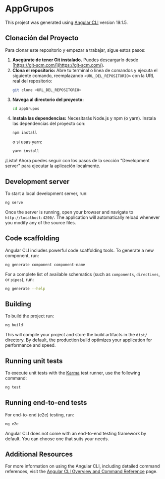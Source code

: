 # AppGrupos

This project was generated using [Angular CLI](https://github.com/angular/angular-cli) version 19.1.5.

## Clonación del Proyecto

Para clonar este repositorio y empezar a trabajar, sigue estos pasos:

1.  **Asegúrate de tener Git instalado.** Puedes descargarlo desde [https://git-scm.com/](https://git-scm.com/).
2.  **Clona el repositorio:** Abre tu terminal o línea de comandos y ejecuta el siguiente comando, reemplazando `<URL_DEL_REPOSITORIO>` con la URL real del repositorio:
    ```bash
    git clone <URL_DEL_REPOSITORIO>
    ```
3.  **Navega al directorio del proyecto:**
    ```bash
    cd appGrupos 
    ```
4.  **Instala las dependencias:** Necesitarás Node.js y npm (o yarn). Instala las dependencias del proyecto con:
    ```bash
    npm install 
    ``` 
    o si usas yarn:
    ```bash
    yarn install
    ```

¡Listo! Ahora puedes seguir con los pasos de la sección "Development server" para ejecutar la aplicación localmente.

## Development server

To start a local development server, run:

```bash
ng serve
```

Once the server is running, open your browser and navigate to `http://localhost:4200/`. The application will automatically reload whenever you modify any of the source files.

## Code scaffolding

Angular CLI includes powerful code scaffolding tools. To generate a new component, run:

```bash
ng generate component component-name
```

For a complete list of available schematics (such as `components`, `directives`, or `pipes`), run:

```bash
ng generate --help
```

## Building

To build the project run:

```bash
ng build
```

This will compile your project and store the build artifacts in the `dist/` directory. By default, the production build optimizes your application for performance and speed.

## Running unit tests

To execute unit tests with the [Karma](https://karma-runner.github.io) test runner, use the following command:

```bash
ng test
```

## Running end-to-end tests

For end-to-end (e2e) testing, run:

```bash
ng e2e
```

Angular CLI does not come with an end-to-end testing framework by default. You can choose one that suits your needs.

## Additional Resources

For more information on using the Angular CLI, including detailed command references, visit the [Angular CLI Overview and Command Reference](https://angular.dev/tools/cli) page.
